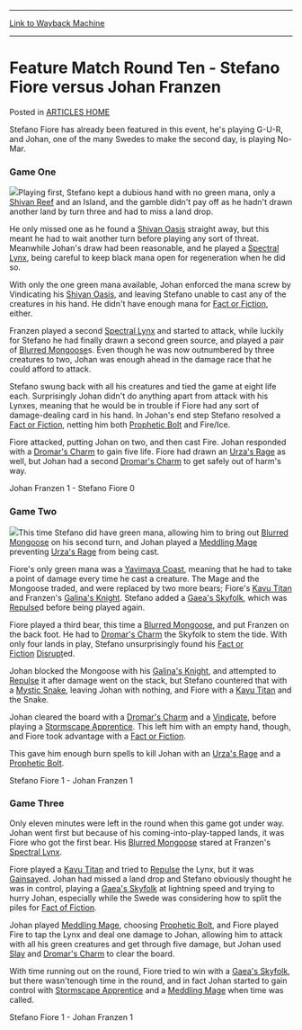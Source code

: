 
---
[Link to Wayback Machine](https://web.archive.org/web/20171030063728/https://magic.wizards.com/en/articles/archive/feature-match-round-ten-stefano-fiore-versus-johan-franzen-2000-01-01)

[_metadata_:description]:- "Stefano Fiore has already been featured in this event, he's playing G-U-R, and Johan, one of the many Swedes to make the second day, is playing No-Mar. Game One Playing first, Stefano kept a dubious hand with no green mana, only a Shivan Reef and an Island, and the gamble didn't pay off as he hadn't drawn another land by turn three and had to miss a land drop."
[_metadata_:generator]:- "Drupal 7 (http://drupal.org)"
[_metadata_:node]:- "959556"
[_metadata_:publish_date]:- "2000-01-01"
[_metadata_:source]:- "div-main-content"
[_metadata_:title]:- "Feature Match Round Ten - Stefano Fiore versus Johan Franzen"
[_metadata_:wayback_capture_timestamp]:- "2017-10-30 06:37:28"
[_metadata_:wayback_raw_url]:- "https://web.archive.org/web/20171030063728id_/https://magic.wizards.com/en/articles/archive/feature-match-round-ten-stefano-fiore-versus-johan-franzen-2000-01-01"
[_metadata_:wayback_url]:- "https://magic.wizards.com/en/articles/archive/feature-match-round-ten-stefano-fiore-versus-johan-franzen-2000-01-01"
---


Feature Match Round Ten - Stefano Fiore versus Johan Franzen
============================================================



 Posted in [ARTICLES HOME](/en/articles)











Stefano Fiore has already been featured in this event, he's playing G-U-R, and Johan, one of the many Swedes to make the second day, is playing No-Mar.


### Game One


![](https://media.magic.wizards.com/image_legacy_migration/sideboard/images/GPWARSAW01/925.jpg)Playing first, Stefano kept a dubious hand with no green mana, only a [Shivan Reef](http://gatherer.wizards.com/Pages/Card/Details.aspx?name=Shivan+Reef) and an Island, and the gamble didn't pay off as he hadn't drawn another land by turn three and had to miss a land drop.


He only missed one as he found a [Shivan Oasis](http://gatherer.wizards.com/Pages/Card/Details.aspx?name=Shivan+Oasis) straight away, but this meant he had to wait another turn before playing any sort of threat. Meanwhile Johan's draw had been reasonable, and he played a [Spectral Lynx](http://gatherer.wizards.com/Pages/Card/Details.aspx?name=Spectral+Lynx), being careful to keep black mana open for regeneration when he did so.


With only the one green mana available, Johan enforced the mana screw by Vindicating his [Shivan Oasis](http://gatherer.wizards.com/Pages/Card/Details.aspx?name=Shivan+Oasis), and leaving Stefano unable to cast any of the creatures in his hand. He didn't have enough mana for [Fact or Fiction](http://gatherer.wizards.com/Pages/Card/Details.aspx?name=Fact+or+Fiction), either.


Franzen played a second [Spectral Lynx](http://gatherer.wizards.com/Pages/Card/Details.aspx?name=Spectral+Lynx) and started to attack, while luckily for Stefano he had finally drawn a second green source, and played a pair of [Blurred Mongoose](http://gatherer.wizards.com/Pages/Card/Details.aspx?name=Blurred+Mongoose)s. Even though he was now outnumbered by three creatures to two, Johan was enough ahead in the damage race that he could afford to attack.


Stefano swung back with all his creatures and tied the game at eight life each. Surprisingly Johan didn't do anything apart from attack with his Lynxes, meaning that he would be in trouble if Fiore had any sort of damage-dealing card in his hand. In Johan's end step Stefano resolved a [Fact or Fiction](http://gatherer.wizards.com/Pages/Card/Details.aspx?name=Fact+or+Fiction), netting him both [Prophetic Bolt](http://gatherer.wizards.com/Pages/Card/Details.aspx?name=Prophetic+Bolt) and Fire/Ice.


Fiore attacked, putting Johan on two, and then cast Fire. Johan responded with a [Dromar's Charm](http://gatherer.wizards.com/Pages/Card/Details.aspx?name=Dromar%27s+Charm) to gain five life. Fiore had drawn an [Urza's Rage](http://gatherer.wizards.com/Pages/Card/Details.aspx?name=Urza%27s+Rage) as well, but Johan had a second [Dromar's Charm](http://gatherer.wizards.com/Pages/Card/Details.aspx?name=Dromar%27s+Charm) to get safely out of harm's way.


Johan Franzen 1 - Stefano Fiore 0


### Game Two


![](https://media.magic.wizards.com/image_legacy_migration/sideboard/images/GPWARSAW01/924.jpg)This time Stefano did have green mana, allowing him to bring out [Blurred Mongoose](http://gatherer.wizards.com/Pages/Card/Details.aspx?name=Blurred+Mongoose) on his second turn, and Johan played a [Meddling Mage](http://gatherer.wizards.com/Pages/Card/Details.aspx?name=Meddling+Mage) preventing [Urza's Rage](http://gatherer.wizards.com/Pages/Card/Details.aspx?name=Urza%27s+Rage) from being cast.


Fiore's only green mana was a [Yavimaya Coast](http://gatherer.wizards.com/Pages/Card/Details.aspx?name=Yavimaya+Coast), meaning that he had to take a point of damage every time he cast a creature. The Mage and the Mongoose traded, and were replaced by two more bears; Fiore's [Kavu Titan](http://gatherer.wizards.com/Pages/Card/Details.aspx?name=Kavu+Titan) and Franzen's [Galina's Knight](http://gatherer.wizards.com/Pages/Card/Details.aspx?name=Galina%27s+Knight). Stefano added a [Gaea's Skyfolk](http://gatherer.wizards.com/Pages/Card/Details.aspx?name=Gaea%27s+Skyfolk), which was [Repulse](http://gatherer.wizards.com/Pages/Card/Details.aspx?name=Repulse)d before being played again.


Fiore played a third bear, this time a [Blurred Mongoose](http://gatherer.wizards.com/Pages/Card/Details.aspx?name=Blurred+Mongoose), and put Franzen on the back foot. He had to [Dromar's Charm](http://gatherer.wizards.com/Pages/Card/Details.aspx?name=Dromar%27s+Charm) the Skyfolk to stem the tide. With only four lands in play, Stefano unsurprisingly found his [Fact or Fiction](http://gatherer.wizards.com/Pages/Card/Details.aspx?name=Fact+or+Fiction) [Disrupt](http://gatherer.wizards.com/Pages/Card/Details.aspx?name=Disrupt)ed.


Johan blocked the Mongoose with his [Galina's Knight](http://gatherer.wizards.com/Pages/Card/Details.aspx?name=Galina%27s+Knight), and attempted to [Repulse](http://gatherer.wizards.com/Pages/Card/Details.aspx?name=Repulse) it after damage went on the stack, but Stefano countered that with a [Mystic Snake](http://gatherer.wizards.com/Pages/Card/Details.aspx?name=Mystic+Snake), leaving Johan with nothing, and Fiore with a [Kavu Titan](http://gatherer.wizards.com/Pages/Card/Details.aspx?name=Kavu+Titan) and the Snake.


Johan cleared the board with a [Dromar's Charm](http://gatherer.wizards.com/Pages/Card/Details.aspx?name=Dromar%27s+Charm) and a [Vindicate](http://gatherer.wizards.com/Pages/Card/Details.aspx?name=Vindicate), before playing a [Stormscape Apprentice](http://gatherer.wizards.com/Pages/Card/Details.aspx?name=Stormscape+Apprentice). This left him with an empty hand, though, and Fiore took advantage with a [Fact or Fiction](http://gatherer.wizards.com/Pages/Card/Details.aspx?name=Fact+or+Fiction).


This gave him enough burn spells to kill Johan with an [Urza's Rage](http://gatherer.wizards.com/Pages/Card/Details.aspx?name=Urza%27s+Rage) and a [Prophetic Bolt](http://gatherer.wizards.com/Pages/Card/Details.aspx?name=Prophetic+Bolt).


Stefano Fiore 1 - Johan Franzen 1


### Game Three


Only eleven minutes were left in the round when this game got under way. Johan went first but because of his coming-into-play-tapped lands, it was Fiore who got the first bear. His [Blurred Mongoose](http://gatherer.wizards.com/Pages/Card/Details.aspx?name=Blurred+Mongoose) stared at Franzen's [Spectral Lynx](http://gatherer.wizards.com/Pages/Card/Details.aspx?name=Spectral+Lynx).


Fiore played a [Kavu Titan](http://gatherer.wizards.com/Pages/Card/Details.aspx?name=Kavu+Titan) and tried to [Repulse](http://gatherer.wizards.com/Pages/Card/Details.aspx?name=Repulse) the Lynx, but it was [Gainsay](http://gatherer.wizards.com/Pages/Card/Details.aspx?name=Gainsay)ed. Johan had missed a land drop and Stefano obviously thought he was in control, playing a [Gaea's Skyfolk](http://gatherer.wizards.com/Pages/Card/Details.aspx?name=Gaea%27s+Skyfolk) at lightning speed and trying to hurry Johan, especially while the Swede was considering how to split the piles for [Fact of Fiction](http://gatherer.wizards.com/Pages/Card/Details.aspx?name=Fact+of+Fiction).


Johan played [Meddling Mage](http://gatherer.wizards.com/Pages/Card/Details.aspx?name=Meddling+Mage), choosing [Prophetic Bolt](http://gatherer.wizards.com/Pages/Card/Details.aspx?name=Prophetic+Bolt), and Fiore played Fire to tap the Lynx and deal one damage to Johan, allowing him to attack with all his green creatures and get through five damage, but Johan used [Slay](http://gatherer.wizards.com/Pages/Card/Details.aspx?name=Slay) and [Dromar's Charm](http://gatherer.wizards.com/Pages/Card/Details.aspx?name=Dromar%27s+Charm) to clear the board.


With time running out on the round, Fiore tried to win with a [Gaea's Skyfolk](http://gatherer.wizards.com/Pages/Card/Details.aspx?name=Gaea%27s+Skyfolk), but there wasn'tenough time in the round, and in fact Johan started to gain control with [Stormscape Apprentice](http://gatherer.wizards.com/Pages/Card/Details.aspx?name=Stormscape+Apprentice) and a [Meddling Mage](http://gatherer.wizards.com/Pages/Card/Details.aspx?name=Meddling+Mage) when time was called.


Stefano Fiore 1 - Johan Franzen 1








